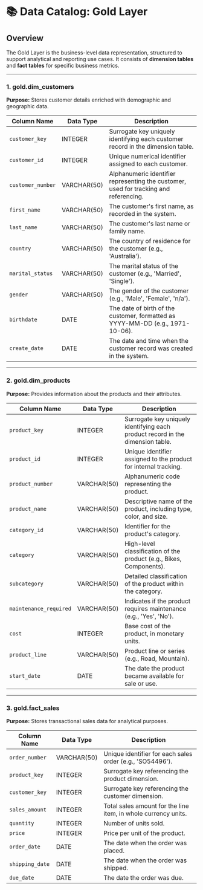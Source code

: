 # 📚 Data Catalog: Gold Layer

## Overview
The Gold Layer is the business-level data representation, structured to support analytical and reporting use cases. It consists of **dimension tables** and **fact tables** for specific business metrics.

---

### 1. **gold.dim_customers**
**Purpose:** Stores customer details enriched with demographic and geographic data.

| Column Name      | Data Type     | Description                                                                                   |
|------------------|---------------|-----------------------------------------------------------------------------------------------|
| `customer_key`     | INTEGER       | Surrogate key uniquely identifying each customer record in the dimension table.               |
| `customer_id`      | INTEGER       | Unique numerical identifier assigned to each customer.                                        |
| `customer_number`  | VARCHAR(50)   | Alphanumeric identifier representing the customer, used for tracking and referencing.         |
| `first_name`       | VARCHAR(50)   | The customer's first name, as recorded in the system.                                         |
| `last_name`        | VARCHAR(50)   | The customer's last name or family name.                                                      |
| `country`          | VARCHAR(50)   | The country of residence for the customer (e.g., 'Australia').                                |
| `marital_status`   | VARCHAR(50)   | The marital status of the customer (e.g., 'Married', 'Single').                               |
| `gender`           | VARCHAR(50)   | The gender of the customer (e.g., 'Male', 'Female', 'n/a').                                   |
| `birthdate`        | DATE          | The date of birth of the customer, formatted as YYYY-MM-DD (e.g., 1971-10-06).                |
| `create_date`      | DATE          | The date and time when the customer record was created in the system.                         |

---

### 2. **gold.dim_products**
**Purpose:** Provides information about the products and their attributes.

| Column Name          | Data Type     | Description                                                                                   |
|----------------------|---------------|-----------------------------------------------------------------------------------------------|
| `product_key`          | INTEGER       | Surrogate key uniquely identifying each product record in the dimension table.                |
| `product_id`           | INTEGER       | Unique identifier assigned to the product for internal tracking.                              |
| `product_number`       | VARCHAR(50)   | Alphanumeric code representing the product.                                                   |
| `product_name`         | VARCHAR(50)   | Descriptive name of the product, including type, color, and size.                             |
| `category_id`          | VARCHAR(50)   | Identifier for the product's category.                                                        |
| `category`             | VARCHAR(50)   | High-level classification of the product (e.g., Bikes, Components).                           |
| `subcategory`          | VARCHAR(50)   | Detailed classification of the product within the category.                                   |
| `maintenance_required` | VARCHAR(50)   | Indicates if the product requires maintenance (e.g., 'Yes', 'No').                            |
| `cost`                 | INTEGER       | Base cost of the product, in monetary units.                                                  |
| `product_line`         | VARCHAR(50)   | Product line or series (e.g., Road, Mountain).                                                |
| `start_date`           | DATE          | The date the product became available for sale or use.                                        |

---

### 3. **gold.fact_sales**
**Purpose:** Stores transactional sales data for analytical purposes.

| Column Name     | Data Type     | Description                                                                                   |
|-----------------|---------------|-----------------------------------------------------------------------------------------------|
| `order_number`    | VARCHAR(50)   | Unique identifier for each sales order (e.g., 'SO54496').                                     |
| `product_key`     | INTEGER       | Surrogate key referencing the product dimension.                                               |
| `customer_key`    | INTEGER       | Surrogate key referencing the customer dimension.                                              |
| `sales_amount`    | INTEGER       | Total sales amount for the line item, in whole currency units.                                |
| `quantity`        | INTEGER       | Number of units sold.                                                                         |
| `price`           | INTEGER       | Price per unit of the product.                                                                |
| `order_date`      | DATE          | The date when the order was placed.                                                           |
| `shipping_date`   | DATE          | The date when the order was shipped.                                                          |
| `due_date`        | DATE          | The date the order was due.                                                                   |